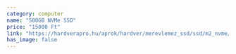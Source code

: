 ```yaml
---
category: computer
name: "500GB NVMe SSD"
price: "15000 Ft"
link: "https://hardverapro.hu/aprok/hardver/merevlemez_ssd/ssd/m2_nvme/m2_ssd_960gb/index.html"
has_image: false
---
```


